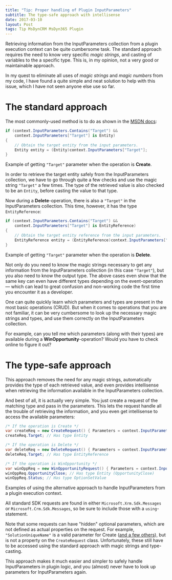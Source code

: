 ```yaml
---
title: "Tip: Proper handling of Plugin InputParameters"
subtitle: The type-safe approach with intellisense
date: 2017-03-10
layout: Post
tags: Tip MsDynCRM MsDyn365 Plugin
---
```


Retrieving information from the InputParameters collection from a plugin execution context can be quite cumbersome task. The standard approach requires the need to know very specific *magic strings*, and casting of variables to the a specific type. This is, in my opinion, not a very good or maintainable approach. 

In my quest to eliminate all uses of *magic strings* and *magic numbers* from my code, I have found a quite simple and neat solution to help with this issue, which I have not seen anyone else use so far.

# The standard approach

The most commonly-used method is to do as shown in the [MSDN docs](https://msdn.microsoft.com/en-us/library/gg309673.aspx#Anchor_4):

```csharp
if (context.InputParameters.Contains("Target") &&
    context.InputParameters["Target"] is Entity)
{
    // Obtain the target entity from the input parameters.
    Entity entity = (Entity)context.InputParameters["Target"];
}
```
<div class="caption">
  Example of getting <code>"Target"</code> parameter when the operation is <b>Create</b>.
</div>

In order to retrieve the target entity safely from the InputParameters collection, we have to go through quite a few checks and use the magic string `"Target"` a few times. The type of the retrieved value is also checked to be an `Entity`, before casting the value to that type.

Now during a **Delete**-operation, there is also a `"Target"` in the InputParameters collection. This time, however, it has the type `EntityReference`:

```csharp
if (context.InputParameters.Contains("Target") && 
    context.InputParameters["Target"] is EntityReference)
{
    // Obtain the target entity reference from the input parameters.
    EntityReference entity = (EntityReference)context.InputParameters["Target"];
}
```
<div class="caption">
  Example of getting <code>"Target"</code> parameter when the operation is <b>Delete</b>.
</div>

Not only do you need to know the magic strings necessary to get any information from the InputParameters collection (in this case `"Target"`), but you also need to know the output type.
The above cases even show that the same key can even have different types depending on the event-operation — which can lead to great confusion and non-working code the first time you encounter it as a developer.

One can quite quickly learn which parameters and types are present in the most basic operations (CRUD). 
But when it comes to operations that you are not familiar, it can be very cumbersome to look up the necessary magic strings and types, and use them correctly on the InputParameters collection. 

For example, can you tell me which parameters (along with their types) are available during a **WinOpportunity**-operation? Would you have to check online to figure it out?




# The type-safe approach

This approach removes the need for any magic strings, automatically provides the type of each retrieved value, and even provides intellisense when retrieving the information available in the InputParameters collection.

And best of all, it is actually very simple. You just create a request of the matching type and pass in the parameters. This lets the request handle all the trouble of retrieving the information, and you even get intellisense to access the available parameters:

```csharp
/* If the operation is Create */
var createReq = new CreateRequest() { Parameters = context.InputParameters };
createReq.Target; // Has type Entity
```

```csharp
/* If the operation is Delete */
var deleteReq = new DeleteRequest() { Parameters = context.InputParameters };
deleteReq.Target; // Has type EntityReference
```

```csharp
/* If the operation is WinOpportunity */
var winOppReq = new WinOpportunityRequest() { Parameters = context.InputParameters };
winOppReq.OpportunityClose; // Has type Entity (OpportunityClose)
winOppReq.Status; // Has type OptionSetValue
```
<div class="caption">
  Examples of using the alternative approach to handle InputParameters from a plugin execution context.
</div>

All standard SDK requests are found in either `Microsoft.Xrm.Sdk.Messages` or `Microsoft.Crm.Sdk.Messages`, so be sure to include those with a `using`-statement.

Note that some requests can have "hidden" optional parameters, which are not defined as actual properties on the request. For example, `"SolutionUniqueName"` is a valid parameter for Create ([and a few others](https://msdn.microsoft.com/en-us/library/gg328075.aspx#bkmk_optional_params)), but is not a property on the `CreateRequest` class. Unfortunately, these still have to be accessed using the standard approach with magic strings and type-casting.

This approach makes it much easier and simpler to safely handle InputParameters in plugin logic, and you (almost) never have to look up parameters for InputParameters again.
